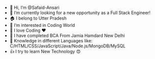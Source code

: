 - 👋 Hi, I’m @Safaid-Ansari
- 🔭 I’m currently looking for a new opportunity as a Full Stack Engineer!
- 🏠 I belong to Utter Pradesh  
- 👀 I’m interested in Coding World  
- 🙌 I love Coding ❤ 
- 🌱 I have completed BCA From Jamia Hamdard New Delhi 
- 💞️ Knowledge in different Languages like:  C/HTML/CSS/JavaScript/Java/Node.js/MongoDB/MySQL
- 👍 I try to learn New Technology 😍

<!---
Safaid-Ansari/Safaid-Ansari is a ✨ special ✨ repository because its `README.md` (this file) appears on your GitHub profile.
You can click the Preview link to take a look at your changes.
--->
